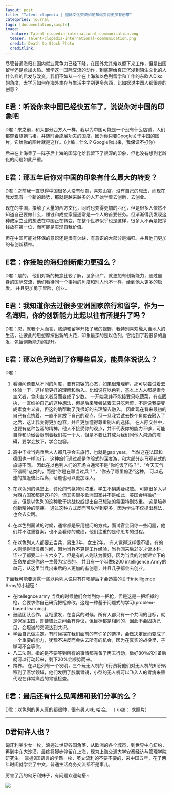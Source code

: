```yaml
---
layout: post
title: "Talent-clopedia | 国际文化交流如何帮你变得更加有创意"
categories: journal
tags: [documentation,sample]
image:
  feature: Talent-clopedia-international-communication.png
  teaser: Talent-clopedia-international-communication.png
  credit: Death to Stock Photo
  creditlink: 
---
```



尽管普通海归在国内就业竞争力已经下降，在国外尤其难以留下来工作，但是出国留学还是愈加火热。留学这一国际交流的动作，到底带给真正沉浸到陌生文化的人什么样的启发与改变，我们不如从一个在上海和以色列留学和工作的东欧人Diko的角度，去学习如何在海外生存与生活中学到更多东西，比如据说中国人都很差的创意？

## E君：听说你来中国已经快五年了，说说你对中国的印象吧

D君：来之前，和大部分西方人一样，我以为中国可能是一个没有什么店铺，人们都穿着旗袍马褂，并随时会施展功夫的国度，因为你只要Google关于中国的图片，它给你的图片就是这样。（小编：什么!? Google你出来，我保证不打你）

后来在上海呆了一阵子后上海的国际化给我留下了很深的印象，但也没有想到老龄化的问题如此严重。

## E君：那五年后你对中国的印象有什么最大的转变？

D君：之前我一直觉得中国很多人没有创意，喜欢山寨，没有自己的想法，而现在我发现有一个新的趋势，那就是越来越多的人开始学着去创新，去创业。

现在的中国，接触了大量的西方文化，同时也变得更加的西化，但是很多人依然不知道自己要做什么，赚钱和成立家庭通常是一个人的首要任务。但渐渐得我发现这种成家立业的想法在中国正在转变，在整个世界似乎也是这样，很多人不再是把挣钱放在第一位，而可能是实现自我价值。

但在中国可能对环保的意识还是很有欠缺，有意识的大部分是海归。并且他们更加的有创新精神。

## E君：你接触的海归创新能力更强么？

D君：是的。
他们对新的概念比较了解，见多识广，就更加有创新能力，通过自身的国际交流，他们看待同一个事物的角度和别人也不一样，给到他人更多的启发。 并且更加勇于冒险，创业。

## E君：我知道你去过很多亚洲国家旅行和留学，作为一名海归，你的创新能力比起以往有所提升了吗？

D君：恩，就我个人而言，旅游和留学开拓了我的视野，我特别喜欢融入当地人的生活，让彼此的思想摩擦出新的火花，印象最深的是以色列，它给到了我很多的启发，包括创新能力的提升。

## E君：那以色列给到了你哪些启发，能具体说说么？
D君：

1. 看待问题要从不同的角度，要有包容的心态，如果很难理解，那可以尝试着去体验一下，这样能更好的理解和融入。比如说在以色列，基本上人人都是素食主义者，食肉主义者反而变成了少数。                 一开始我并不能接受只吃蔬菜，有点固执，一直维护自己的这种想法，但是后来我尝试着去只吃素菜，不是说我要变成素食主义者，但这的确帮助了我很好的去理解去融入。                               因此现在看来最初的自己有点执着，一直不肯放下自己的观点，但一旦我尝试去换个角度去融入了之后，这让我变得更加包容，并且更加懂得尊重别人的选择。                                        在人际交往中，也要有这种包容的精神，他人不接受你的观点，并不代表你的能力不够，可能自尊和骄傲会限制着我们每一个人，但是不要让其成为我们同他人沟通的障碍，要学会放下，学会包容。

2. 高中毕业当完兵后人人都几乎会去旅行，也就是gap year。 当然这在法国和德国也一样流行。 这种旅行通过都是体验式的深度游，和大部分走马观花式的旅游不同。 因此在以色列人们的开场白通常不是“你吃饭了吗？”，“今天天气不错啊”这类的，而是“你是在哪当过兵？”，“你去了哪里旅游”这种。 可以迅速的拉近彼此距离，话题也可以更加深入。

3. 在以色列的课堂上，讨论的气氛特别浓重，学生不惧质疑权威。 可能很多人以为西方国家都是这样的，但其实很多欧洲国家并不是如此，美国会稍微好一点，但是以色列的这种敢于挑战权威提出自己想法的氛围特别浓重。 这是培养创新精神的萌芽。 通过这种方式反而可以学到更多，因为学生不仅提出想法，也会去实践。

4. 在以色列面试的时候，通常都是采用提问的方式，面试官会问你一些问题，他们并不注重答案，也不会看你的成绩，他们注重的是你思考的过程。

5. 在以色列人人都要去当兵，男生3年，女生2年。 有人觉得这样很不错，有的人则觉得很浪费时间，因为当兵不算是工作经验，当兵回来后21岁才读本科，毕业了都要二十五六岁了。但是有的人则认为很好，因为当兵的时候建立下的革命友谊是你这一生最为宝贵的。 并且有一个叫做8200 intelligence Army的单元，从这里当兵出来后的人更加的有创意，并且几乎都会去创业。

下面我可能要透露一些以色列人说只有在喝醉后才会透露的关于intelligence Army的小秘密：

* 在itellegnce army 当兵的时候他们会给到你一把枪，但是这是一把坏掉的枪，会要求你自己研究把枪修改，这是一种基于问题式的学习(problem-based learning)
* 鼓励团队合作，互相激发，在当兵的时候，所有人都只有一个共同的目标，就是保家卫国，即便彼此之间会有异议，但目标都是相同的，因此不会固执己见，会坦诚的交流达到共识。
* 学会自己做决定。有时候摆在我们面前的有许多的选择，会做决定反而变成了一个重要的能力，犹豫不决反而会失去所有的机会，因为在真实的战役里，子弹可不会等你。
* 八二法则。指的是不要等到所有的事情都完备了再去行动，做好80%的准备后就可以行动起来，剩下20%会顺势而来。
* 跨界。 在以色列有一个发明，三个玩无人机的飞行员将他们对无人机的知识转移到了医学领域，他们发明了胶囊胃镜，小型的无人机可以飞入人的胃病来替代现在非常痛苦的胃镜检查。


## E君：最后还有什么见闻想和我们分享的么？
D君：以色列的男人真的都很帅，很有男人味, 哈哈。 （ 小编： 求照片）


*********

## D君何许人也？ 

匈牙利美少女一枚，浪迹过世界各国角落，从欧洲的各个城市，到世界中心纽约，再到中东大沙漠，最终将脚步停留在上海，现为上海交通大学安泰经济与管理学院研究生。
掌握9国语言的学霸一枚，英文流利的不要不要的，来中国五年，花了两年时间就学会了中文，普通生活商务交流都不是事儿。 

厉害了我的匈牙利妹子，有问题欢迎勾搭~

![](http://ob49cesbh.bkt.clouddn.com/2017-04-01-Upebing_footer_2.png)





